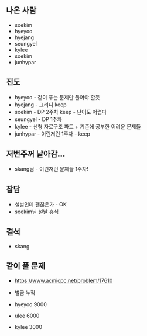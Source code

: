 ## 나온 사람
- soekim
- hyeyoo
- hyejang
- seungyel
- kylee
- soekim
- junhypar

## 진도
- hyeyoo - 같이 푸는 문제만 풀어야 할듯
- hyejang - 그리디 keep
- soekim - DP 2주차 keep - 난이도 어렵다
- seungyel - DP 1주차
- kylee - 선형 자료구조 파트 + 기존에 공부한 어려운 문제들
- junhypar - 이런저런 1주차 - keep

## 저번주꺼 날아감...
- skang님 - 이런저런 문제들 1주차!

## 잡담
- 설날인데 괜찮은가 - OK
- soekim님 설날 휴식
## 결석
- skang

## 같이 풀 문제
- https://www.acmicpc.net/problem/17610

- 벌금 누적
- hyeyoo 9000
- ulee 6000
- kylee 3000
